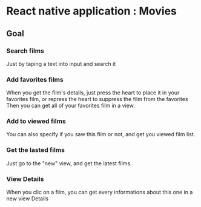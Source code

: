 # React native application : Movies

## Goal

### Search films
Just by taping a text into input and search it

### Add favorites films

When you get the film's details, just press the heart to place it in your favorites film, or repress the heart to suppress the film from the favorites
Then you can get all of your favorites film in a view.

### Add to viewed films

You can also specify if you saw this film or not, and get you viewed film list.

### Get the lasted films 

Just go to the "new" view, and get the latest films.

### View Details 

When you clic on a film, you can get every informations about this one in a new view Details
